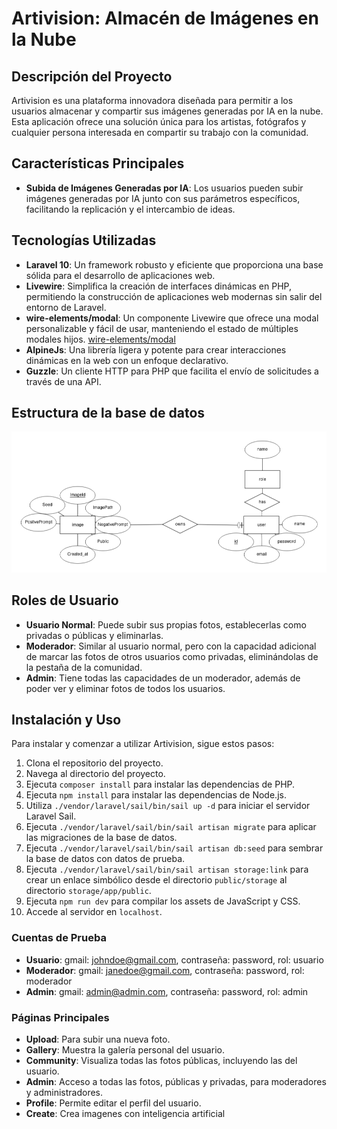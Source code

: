 # Artivision: Almacén de Imágenes en la Nube

## Descripción del Proyecto

Artivision es una plataforma innovadora diseñada para permitir a los usuarios almacenar y compartir sus imágenes generadas por IA en la nube. Esta aplicación ofrece una solución única para los artistas, fotógrafos y cualquier persona interesada en compartir su trabajo con la comunidad.

## Características Principales

-   **Subida de Imágenes Generadas por IA**: Los usuarios pueden subir imágenes generadas por IA junto con sus parámetros específicos, facilitando la replicación y el intercambio de ideas.

## Tecnologías Utilizadas

-   **Laravel 10**: Un framework robusto y eficiente que proporciona una base sólida para el desarrollo de aplicaciones web.
-   **Livewire**: Simplifica la creación de interfaces dinámicas en PHP, permitiendo la construcción de aplicaciones web modernas sin salir del entorno de Laravel.
-   **wire-elements/modal**: Un componente Livewire que ofrece una modal personalizable y fácil de usar, manteniendo el estado de múltiples modales hijos. [wire-elements/modal](https://github.com/wire-elements/modal?tab=readme-ov-file)
-   **AlpineJs**: Una librería ligera y potente para crear interacciones dinámicas en la web con un enfoque declarativo.
-   **Guzzle**: Un cliente HTTP para PHP que facilita el envío de solicitudes a través de una API.

## Estructura de la base de datos

![Alt text](<image(2).png>)

## Roles de Usuario

-   **Usuario Normal**: Puede subir sus propias fotos, establecerlas como privadas o públicas y eliminarlas.
-   **Moderador**: Similar al usuario normal, pero con la capacidad adicional de marcar las fotos de otros usuarios como privadas, eliminándolas de la pestaña de la comunidad.
-   **Admin**: Tiene todas las capacidades de un moderador, además de poder ver y eliminar fotos de todos los usuarios.

## Instalación y Uso

Para instalar y comenzar a utilizar Artivision, sigue estos pasos:

1.  Clona el repositorio del proyecto.
2.  Navega al directorio del proyecto.
3.  Ejecuta `composer install` para instalar las dependencias de PHP.
4.  Ejecuta `npm install` para instalar las dependencias de Node.js.
6.  Utiliza `./vendor/laravel/sail/bin/sail up -d` para iniciar el servidor Laravel Sail.
7.  Ejecuta `./vendor/laravel/sail/bin/sail artisan migrate` para aplicar las migraciones de la base de datos.
8.  Ejecuta `./vendor/laravel/sail/bin/sail artisan db:seed` para sembrar la base de datos con datos de prueba.
9.  Ejecuta `./vendor/laravel/sail/bin/sail artisan storage:link` para crear un enlace simbólico desde el directorio `public/storage` al directorio `storage/app/public`.
10.  Ejecuta `npm run dev` para compilar los assets de JavaScript y CSS.
11. Accede al servidor en `localhost`.

### Cuentas de Prueba

-   **Usuario**: gmail: [johndoe@gmail.com](mailto:johndoe@gmail.com), contraseña: password, rol: usuario
-   **Moderador**: gmail: [janedoe@gmail.com](mailto:janedoe@gmail.com), contraseña: password, rol: moderador
-   **Admin**: gmail: [admin@admin.com](mailto:admin@admin.com), contraseña: password, rol: admin

### Páginas Principales

-   **Upload**: Para subir una nueva foto.
-   **Gallery**: Muestra la galería personal del usuario.
-   **Community**: Visualiza todas las fotos públicas, incluyendo las del usuario.
-   **Admin**: Acceso a todas las fotos, públicas y privadas, para moderadores y administradores.
-   **Profile**: Permite editar el perfil del usuario.
-   **Create**: Crea imagenes con inteligencia artificial
